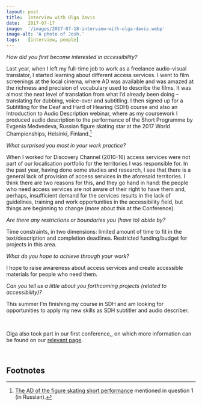 ```yaml
---
layout: post
title:  Interview with Olga Davis
date:   2017-07-17
image:  '/images/2017-07-18-interview-with-olga-davis.webp'
image-alt: 'A photo of Josh.'
tags:   [interview, people]
---
```


*How did you first become interested in accessibility?*

Last year, when I left my full-time job to work as a freelance audio-visual translator, I started learning about different access services. I went to film screenings at the local cinema, where AD was available and was amazed at the richness and precision of vocabulary used to describe the films. It was almost the next level of translation from what I’d already been doing – translating for dubbing, voice-over and subtitling. I then signed up for a Subtitling for the Deaf and Hard of Hearing (SDH) course and also an Introduction to Audio Description webinar, where as my coursework I produced audio description to the performance of the Short Programme by Evgenia Medvedeva, Russian figure skating star at the 2017 World Championships, Helsinki, Finland.[^1]

*What surprised you most in your work practice?*

When I worked for Discovery Channel (2010-16) access services were not part of our localisation portfolio for the territories I was responsible for. In the past year, having done some studies and research, I see that there is a general lack of provision of access services in the aforesaid territories. I think there are two reasons for this, and they go hand in hand: the people who need access services are not aware of their right to have them and, perhaps, insufficient demand for the services results in the lack of guidelines, training and work opportunities in the accessibility field, but things are beginning to change (more about this at the Conference). 

*Are there any restrictions or boundaries you (have to) abide by?*

Time constraints, in two dimensions: limited amount of time to fit in the text/description and completion deadlines. Restricted funding/budget for projects in this area.

*What do you hope to achieve through your work?*

I hope to raise awareness about access services and create accessible materials for people who need them. 

*Can you tell us a little about you forthcoming projects (related to accessibility)?*

This summer I’m finishing my course in SDH and am looking for opportunities to apply my new skills as SDH subtitler and audio describer.

<br>

Olga also took part in our first conference,, on which more information can be found on our [relevant page](conference-on-accessibility-in-film-television-and-interactive-media).

<br>

## Footnotes
[^1]: [The AD of the figure skating short performance](http://audio-description.blogspot.co.uk/2017/05/2017.html) mentioned in question 1 (in Russian). 